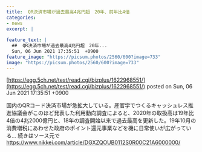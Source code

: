 ```yaml
---
title:  QR決済市場が過去最高4兆円超　20年、前年比4倍  
categories:
- news
excerpt: |
  
feature_text: |
  ##  QR決済市場が過去最高4兆円超　20年...
  Sun, 06 Jun 2021 17:35:51  +0900
feature_image: "https://picsum.photos/2560/600?image=733"
image: "https://picsum.photos/2560/600?image=733"
---
```


[https://egg.5ch.net/test/read.cgi/bizplus/1622968551/](https://egg.5ch.net/test/read.cgi/bizplus/1622968551/)
posted on Sun, 06 Jun 2021 17:35:51  +0900

<!--more-->

国内のQRコード決済市場が急拡大している。産官学でつくるキャッシュレス推進協議会がこのほど発表した利用動向調査によると、2020年の取扱高は19年比4倍の4兆2000億円と、18年の調査開始以来で過去最高を更新した。19年10月の消費増税にあわせた政府のポイント還元事業などを機に日常使いが広がっている… 続きはソース元で https://www.nikkei.com/article/DGXZQOUB0112S0R00C21A6000000/
